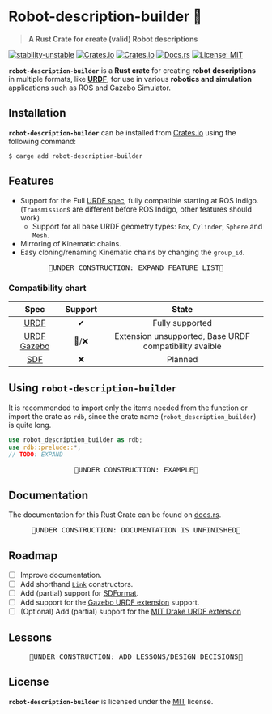 # Robot-description-builder 🦀
> **A Rust Crate for create (valid) Robot descriptions**

[![stability-unstable](https://img.shields.io/badge/stability-unstable-yellow.svg)](https://github.com/emersion/stability-badges#unstable)
[![Crates.io](https://img.shields.io/crates/v/robot-description-builder)](https://crates.io/crates/robot-description-builder)
[![Crates.io](https://img.shields.io/crates/d/robot-description-builder)](https://crates.io/crates/robot-description-builder)
[![Docs.rs](https://img.shields.io/docsrs/robot-description-builder)](https://docs.rs/robot-description-builder)
[![License: MIT](https://img.shields.io/crates/l/robot-description-builder)](https://github.com/SuperJappie08/robot-description-builder/blob/master/robot-description-builder/LICENSE)

<!-- Robot-description-builder -->
<b title="Robot-description-builder for Rust 🦀">`robot-description-builder`</b> is a <b title="Rust 🦀">Rust crate</b> for creating **robot descriptions** in multiple formats, like **[URDF](http://wiki.ros.org/urdf)**, for use in various **robotics and simulation** applications such as ROS and Gazebo Simulator.

<!-- TODO:ADD SOMETHING ABOUT BEING WRITTEN IN RUST -->
<!-- TODO:MENTION PYTHON PACKAGE -->

## Installation
<!-- TODO: MAYBE MOVE BECAUSE OF CRATES.IO LAYOUT-->
<b title="Robot-description-builder for Rust 🦀">`robot-description-builder`</b> can be installed from [Crates.io](https://crates.io/crates/robot-description-builder) using the following command:
```shell
$ carge add robot-description-builder
```

<!-- TODO: Add line to cargo.toml-->

## Features
- Support for the Full [URDF spec](http://wiki.ros.org/urdf/XML), fully compatible starting at ROS Indigo. (`Transmission`s are different before ROS Indigo, other features should work)
  - Support for all base URDF geometry types: `Box`, `Cylinder`, `Sphere` and `Mesh`.
- Mirroring of Kinematic chains.
- Easy cloning/renaming Kinematic chains by changing the `group_id`.
<!-- TODO: EXPAND FEATURE LIST -->
<pre align="center">🚧UNDER CONSTRUCTION: EXPAND FEATURE LIST🚧</pre>

### Compatibility chart
<!-- COMPATIBILTY CHART FORMAT? -->
| Spec | Support | State |
|:----:|:-------:|:-----:|
| [URDF](http://wiki.ros.org/urdf) | ✔ | Fully supported |
| [URDF Gazebo](http://sdformat.org/tutorials?tut=sdformat_urdf_extensions&cat=specification&) | 🔩/❌ | Extension unsupported, Base URDF compatibility avaible |
| [SDF](http://sdformat.org/) | ❌ | Planned |

## Using <b title="robot-description-builder for Rust 🦀">`robot-description-builder`</b>
It is recommended to import only the items needed from the function or import the crate as `rdb`, since the crate name (<span title="robot-description-builder for Rust 🦀">`robot_description_builder`</span>) is quite long.
```rust
use robot_description_builder as rdb;
use rdb::prelude::*;
// TODO: EXPAND
```
<pre align="center">🚧UNDER CONSTRUCTION: EXAMPLE🚧</pre>


## Documentation
The documentation for this <span title="🦀📦">Rust Crate</span> can be found on [docs.rs](https://docs.rs/robot-description-builder/latest/robot_description_builder/index.html).
<pre align="center">🚧UNDER CONSTRUCTION: DOCUMENTATION IS UNFINISHED🚧</pre>


## Roadmap
- [ ] Improve documentation.
- [ ] Add shorthand [`Link`](https://docs.rs/robot-description-builder/latest/robot_description_builder/struct.Link.html) constructors.
- [ ] Add (partial) support for [SDFormat](http://sdformat.org/).
- [ ] Add support for the [Gazebo URDF extension](http://sdformat.org/tutorials?tut=sdformat_urdf_extensions&cat=specification&) support.
- [ ] \(Optional\) Add (partial) support for the [MIT Drake URDF extension](https://drake.mit.edu/doxygen_cxx/group__multibody__parsing.html#multibody_parsing_drake_extensions)

## Lessons
<!-- TODO: Add Lessons/Design Decision -->
<pre align="center">🚧UNDER CONSTRUCTION: ADD LESSONS/DESIGN DECISIONS🚧</pre>

## License
<b title="Robot-description-builder for Rust 🦀">`robot-description-builder`</b> is licensed under the [MIT](https://github.com/SuperJappie08/robot-description-builder/blob/master/robot-description-builder/LICENSE) license.
